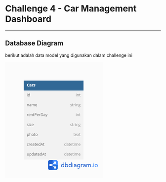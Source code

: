 <h1>Challenge 4 - Car Management Dashboard</h1>

---

## Database Diagram

berikut adalah data model yang digunakan dalam challenge ini

![screenshot](.\public\assets\img\car-dbdiagram.png)
